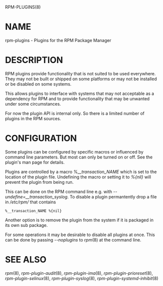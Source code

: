 RPM-PLUGINS(8)

# NAME

rpm-plugins - Plugins for the RPM Package Manager

# DESCRIPTION

RPM plugins provide functionality that is not suited to be used
everywhere. They may not be built or shipped on some platforms or may
not be installed or be disabled on some systems.

This allows plugins to interface with systems that may not acceptable as
a dependency for RPM and to provide functionality that may be unwanted
under some circumstances.

For now the plugin API is internal only. So there is a limited number of
plugins in the RPM sources.

# CONFIGURATION

Some plugins can be configured by specific macros or influenced by
command line parameters. But most can only be turned on or off. See the
plugin's man page for details.

Plugins are controlled by a macro *%\_\_transaction_NAME* which is set
to the location of the plugin file. Undefining the macro or setting it
to *%{nil}* will prevent the plugin from being run.

This can be done on the RPM command line e.g. with
*--undefine=\_\_transaction_syslog*. To disable a plugin
permantently drop a file in */etc/rpm/* that contains

```
%__transaction_NAME %{nil}
```

Another option is to remove the plugin from the system if it is packaged
in its own sub package.

For some operations it may be desirable to disable all plugins at once.
This can be done by passing *--noplugins* to *rpm*(8) at the command
line.

# SEE ALSO

*rpm*(8), *rpm-plugin-audit*(8), *rpm-plugin-ima*(8),
*rpm-plugin-prioreset*(8), *rpm-plugin-selinux*(8),
*rpm-plugin-syslog*(8), *rpm-plugin-systemd-inhibit*(8)

